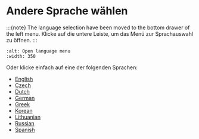 # Andere Sprache wählen

:::{note}
The language selection have been moved to the bottom drawer of the left menu. Klicke auf die untere Leiste, um das Menü zur Sprachauswahl zu öffnen.
:::

```{image} images/documentation_language_menu.png
:alt: Open language menu
:width: 350
```

Oder klicke einfach auf eine der folgenden Sprachen:

- [English](https://androidaps.readthedocs.io/en/latest/)
- [Czech](https://androidaps.readthedocs.io/cs/latest/)
- [Dutch](https://androidaps.readthedocs.io/nl/latest/)
- [German](https://androidaps.readthedocs.io/de/latest/)
- [Greek](https://androidaps.readthedocs.io/el/latest/)
- [Korean](https://androidaps.readthedocs.io/ko/latest/)
- [Lithuanian](https://androidaps.readthedocs.io/lt/latest/)
- [Russian](https://androidaps.readthedocs.io/ru/latest/)
- [Spanish](https://androidaps.readthedocs.io/es/latest/)
